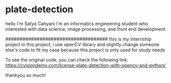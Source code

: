 # plate-detection
hello i'm Satya Cahyani
i'm an informatics engineering student
who interested with data science, image processing, and front end development


####################################
this is my internship project
in this project, i use openCV library and slightly change someone else's code to fit my case
because this project is only used for study needs


To see the original code, you can check the following link:
https://cvisiondemy.com/license-plate-detection-with-opencv-and-python/

thankyou so much!
